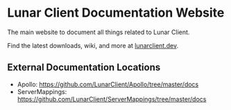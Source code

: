 # Lunar Client Documentation Website

The main website to document all things related to Lunar Client.

Find the latest downloads, wiki, and more at [lunarclient.dev](https://lunarclient.dev/).

## External Documentation Locations

- Apollo: https://github.com/LunarClient/Apollo/tree/master/docs
- ServerMappings: https://github.com/LunarClient/ServerMappings/tree/master/docs
